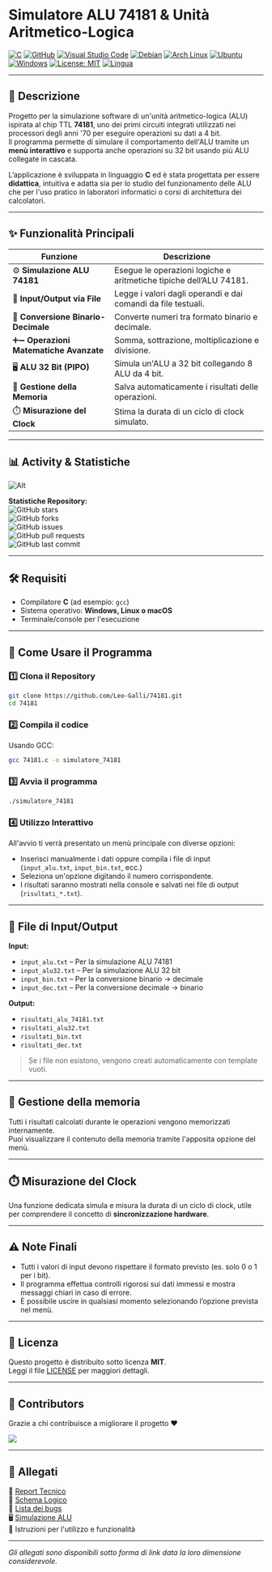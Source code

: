 # Simulatore ALU 74181 & Unità Aritmetico-Logica

[![C](https://img.shields.io/badge/language-C-blue.svg?logo=c&logoColor=white)](https://en.wikipedia.org/wiki/C_(programming_language))
[![GitHub](https://img.shields.io/badge/version-GitHub-black.svg?logo=github)](https://github.com/Leo-Galli/74181)
[![Visual Studio Code](https://img.shields.io/badge/editor-VSCode-0078d7.svg?logo=visualstudiocode&logoColor=white)](https://code.visualstudio.com/)
[![Debian](https://img.shields.io/badge/OS-Debian-A81D33?logo=debian&logoColor=white)](https://www.debian.org/)
[![Arch Linux](https://img.shields.io/badge/OS-Arch%20Linux-1793D1?logo=archlinux&logoColor=white)](https://archlinux.org/)
[![Ubuntu](https://img.shields.io/badge/OS-Ubuntu-E95420?logo=ubuntu&logoColor=white)](https://ubuntu.com/)
[![Windows](https://img.shields.io/badge/OS-Windows-0078D6?logo=windows&logoColor=white)](https://www.microsoft.com/windows)
[![License: MIT](https://img.shields.io/badge/License-MIT-green.svg)](https://opensource.org/licenses/MIT)
[![Lingua](https://img.shields.io/badge/Lingua-Italiano-red.svg)](https://it.wikipedia.org/wiki/Lingua_italiana)

---

## 📖 Descrizione
Progetto per la simulazione software di un'unità aritmetico-logica (ALU) ispirata al chip TTL **74181**, uno dei primi circuiti integrati utilizzati nei processori degli anni '70 per eseguire operazioni su dati a 4 bit.  
Il programma permette di simulare il comportamento dell'ALU tramite un **menù interattivo** e supporta anche operazioni su 32 bit usando più ALU collegate in cascata.

L’applicazione è sviluppata in linguaggio **C** ed è stata progettata per essere **didattica**, intuitiva e adatta sia per lo studio del funzionamento delle ALU che per l'uso pratico in laboratori informatici o corsi di architettura dei calcolatori.

---

## ✨ Funzionalità Principali

| Funzione | Descrizione |
|---------|-------------|
| ⚙️ **Simulazione ALU 74181** | Esegue le operazioni logiche e aritmetiche tipiche dell’ALU 74181. |
| 📂 **Input/Output via File** | Legge i valori dagli operandi e dai comandi da file testuali. |
| 🔄 **Conversione Binario-Decimale** | Converte numeri tra formato binario e decimale. |
| ➕➖ **Operazioni Matematiche Avanzate** | Somma, sottrazione, moltiplicazione e divisione. |
| 🖥️ **ALU 32 Bit (PIPO)** | Simula un'ALU a 32 bit collegando 8 ALU da 4 bit. |
| 💾 **Gestione della Memoria** | Salva automaticamente i risultati delle operazioni. |
| ⏱️ **Misurazione del Clock** | Stima la durata di un ciclo di clock simulato. |

---

## 📊 Activity & Statistiche
![Alt](https://repobeats.axiom.co/api/embed/a576eab04e8ea577550bfb4dd32de862737655ab.svg "Repobeats analytics image")

**Statistiche Repository:**  
![GitHub stars](https://img.shields.io/github/stars/Leo-Galli/74181?style=social)  
![GitHub forks](https://img.shields.io/github/forks/Leo-Galli/74181?style=social)  
![GitHub issues](https://img.shields.io/github/issues/Leo-Galli/74181)  
![GitHub pull requests](https://img.shields.io/github/issues-pr/Leo-Galli/74181)  
![GitHub last commit](https://img.shields.io/github/last-commit/Leo-Galli/74181)  

---

## 🛠️ Requisiti

- Compilatore **C** (ad esempio: `gcc`)
- Sistema operativo: **Windows, Linux o macOS**
- Terminale/console per l'esecuzione

---

## 🚀 Come Usare il Programma

### 1️⃣ Clona il Repository
```bash
git clone https://github.com/Leo-Galli/74181.git 
cd 74181
```

### 2️⃣ Compila il codice
Usando GCC:
```bash
gcc 74181.c -o simulatore_74181
```

### 3️⃣ Avvia il programma
```bash
./simulatore_74181
```

### 4️⃣ Utilizzo Interattivo
All'avvio ti verrà presentato un menù principale con diverse opzioni:

- Inserisci manualmente i dati oppure compila i file di input (`input_alu.txt`, `input_bin.txt`, ecc.)
- Seleziona un'opzione digitando il numero corrispondente.
- I risultati saranno mostrati nella console e salvati nei file di output (`risultati_*.txt`).

---

## 📂 File di Input/Output

**Input:**
- `input_alu.txt` – Per la simulazione ALU 74181
- `input_alu32.txt` – Per la simulazione ALU 32 bit
- `input_bin.txt` – Per la conversione binario → decimale
- `input_dec.txt` – Per la conversione decimale → binario

**Output:**
- `risultati_alu_74181.txt`
- `risultati_alu32.txt`
- `risultati_bin.txt`
- `risultati_dec.txt`

> Se i file non esistono, vengono creati automaticamente con template vuoti.

---

## 💾 Gestione della memoria
Tutti i risultati calcolati durante le operazioni vengono memorizzati internamente.  
Puoi visualizzare il contenuto della memoria tramite l'apposita opzione del menù.

---

## ⏱️ Misurazione del Clock
Una funzione dedicata simula e misura la durata di un ciclo di clock, utile per comprendere il concetto di **sincronizzazione hardware**.

---

## ⚠️ Note Finali
- Tutti i valori di input devono rispettare il formato previsto (es. solo 0 o 1 per i bit).
- Il programma effettua controlli rigorosi sui dati immessi e mostra messaggi chiari in caso di errore.
- È possibile uscire in qualsiasi momento selezionando l’opzione prevista nel menù.

---

## 📜 Licenza
Questo progetto è distribuito sotto licenza **MIT**.  
Leggi il file [LICENSE](https://github.com/Leo-Galli/74181/blob/main/LICENSE) per maggiori dettagli.

---

## 👥 Contributors
Grazie a chi contribuisce a migliorare il progetto ❤️  

<a href="https://github.com/Leo-Galli/74181/graphs/contributors">
  <img src="https://contrib.rocks/image?repo=Leo-Galli/74181" />
</a>

---

## 📎 Allegati
📄 [Report Tecnico](https://docs.google.com/document/d/1t80KM4RDQKBMuIQoPLAFnJRQeKX5ISx1Id5GahRIR-E/edit?usp=sharing)  
📐 [Schema Logico](https://circuitverse.org/users/311719/projects/alu-74181-final)  
🐛 [Lista dei bugs](https://github.com/Leo-Galli/74181/blob/main/bugs.txt)  
🖥️ [Simulazione ALU](https://wokwi.com/projects/439836726113417217)  
📘 Istruzioni per l'utilizzo e funzionalità

---
_Gli allegati sono disponibili sotto forma di link data la loro dimensione considerevole._
